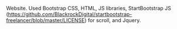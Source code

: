 Website.
Used Bootstrap CSS, HTML, JS libraries, StartBootstrap JS (https://github.com/BlackrockDigital/startbootstrap-freelancer/blob/master/LICENSE) for scroll, and Jquery.

